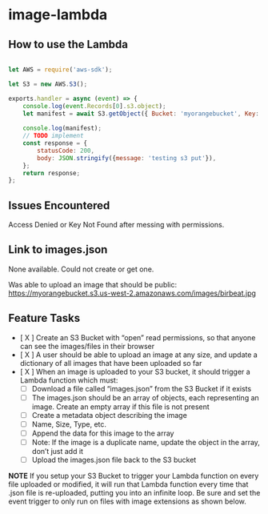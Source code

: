 # image-lambda

## How to use the Lambda

```js

let AWS = require('aws-sdk');

let S3 = new AWS.S3();

exports.handler = async (event) => {
    console.log(event.Records[0].s3.object);
    let manifest = await S3.getObject({ Bucket: 'myorangebucket', Key: 'images.json' }).promise();
    
    console.log(manifest);
    // TODO implement
    const response = {
        statusCode: 200,
        body: JSON.stringify({message: 'testing s3 put'}),
    };
    return response;
};

```

## Issues Encountered

Access Denied or Key Not Found after messing with permissions.

## Link to images.json

None available. Could not create or get one.

Was able to upload an image that should be public: https://myorangebucket.s3.us-west-2.amazonaws.com/images/birbeat.jpg


## Feature Tasks

- [ X ] Create an S3 Bucket with “open” read permissions, so that anyone can see the images/files in their browser
- [ X ] A user should be able to upload an image at any size, and update a dictionary of all images that have been uploaded so far
- [ X ] When an image is uploaded to your S3 bucket, it should trigger a Lambda function which must:
    - [ ] Download a file called “images.json” from the S3 Bucket if it exists
    - [ ] The images.json should be an array of objects, each representing an image. Create an empty array if this file is not present
    - [ ] Create a metadata object describing the image
    - [ ] Name, Size, Type, etc.
    - [ ] Append the data for this image to the array
    - [ ] Note: If the image is a duplicate name, update the object in the array, don’t just add it
    - [ ] Upload the images.json file back to the S3 bucket

**NOTE** If you setup your S3 Bucket to trigger your Lambda function on every file uploaded or modified, it will run that Lambda function every time that .json file is re-uploaded, putting you into an infinite loop. Be sure and set the event trigger to only run on files with image extensions as shown below.
